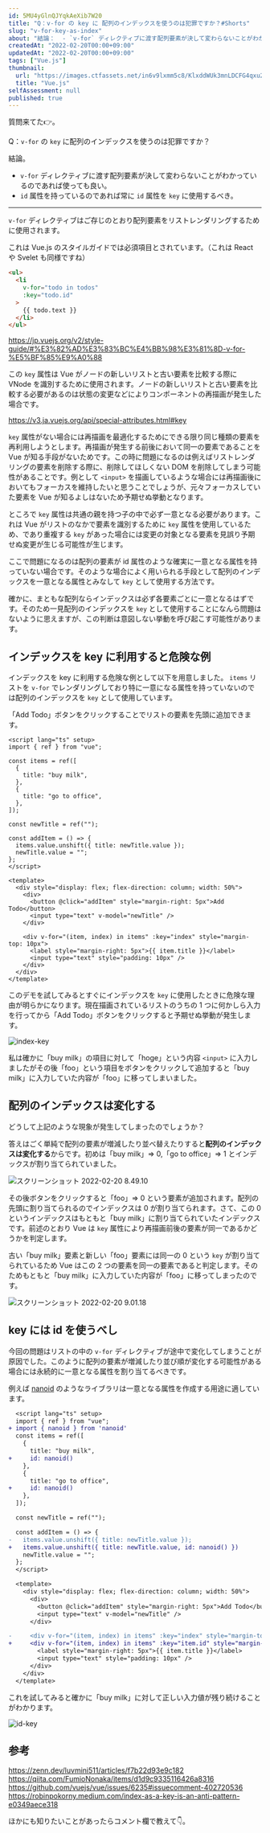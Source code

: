 ```yaml
---
id: 5MU4yGlnQJYqkAeXib7W20
title: "Q：v-for の key に 配列のインデックスを使うのは犯罪ですか？#Shorts"
slug: "v-for-key-as-index"
about: "結論：  - `v-for` ディレクティブに渡す配列要素が決して変わらないことがわかっているのであれば使っても良い。 - `id` 属性を持っているのであれば常に `id` 属性を `key` に使用するべき。"
createdAt: "2022-02-20T00:00+09:00"
updatedAt: "2022-02-20T00:00+09:00"
tags: ["Vue.js"]
thumbnail:
  url: "https://images.ctfassets.net/in6v9lxmm5c8/KlxddWUk3mnLDCFG4qxu2/f36940cc38418e433c2b6be88032e44c/articles_2FuOVZsTkluuNqWfpBJSFq_2Fthumbnail_7D.png"
  title: "Vue.js"
selfAssessment: null
published: true
---
```

質問来てた👉。

Q：`v-for` の `key` に配列のインデックスを使うのは犯罪ですか？

結論。

- `v-for` ディレクティブに渡す配列要素が決して変わらないことがわかっているのであれば使っても良い。
- `id` 属性を持っているのであれば常に `id` 属性を `key` に使用するべき。

---

`v-for` ディレクティブはご存じのとおり配列要素をリストレンダリングするために使用されます。

これは Vue.js のスタイルガイドでは必須項目とされています。（これは React や Svelet も同様ですね）

```html
<ul>
  <li
    v-for="todo in todos"
    :key="todo.id"
  >
    {{ todo.text }}
  </li>
</ul>
```

https://jp.vuejs.org/v2/style-guide/#%E3%82%AD%E3%83%BC%E4%BB%98%E3%81%8D-v-for-%E5%BF%85%E9%A0%88

この `key` 属性は Vue がノードの新しいリストと古い要素を比較する際に VNode を識別するために使用されます。ノードの新しいリストと古い要素を比較する必要があるのは状態の変更などによりコンポーネントの再描画が発生した場合です。

https://v3.ja.vuejs.org/api/special-attributes.html#key

`key` 属性がない場合には再描画を最適化するためにできる限り同じ種類の要素を再利用しようとします。再描画が発生する前後において同一の要素であることを Vue が知る手段がないためです。この時に問題になるのは例えばリストレンダリングの要素を削除する際に、削除してほしくない DOM を削除してしまう可能性があることです。例として `<input>` を描画しているような場合には再描画後においてもフォーカスを維持したいと思うことでしょうが、元々フォーカスしていた要素を Vue が知るよしはないため予期せぬ挙動となります。

ところで `key` 属性は共通の親を持つ子の中で必ず一意となる必要があります。これは Vue がリストのなかで要素を識別するために `key` 属性を使用しているため、であり重複する `key` があった場合には変更の対象となる要素を見誤り予期せぬ変更が生じる可能性が生じます。

ここで問題になるのは配列の要素が id 属性のような確実に一意となる属性を持っていない場合です。そのような場合によく用いられる手段として配列のインデックスを一意となる属性とみなして `key` として使用する方法です。

確かに、まともな配列ならインデックスは必ず各要素ごとに一意となるはずです。そのため一見配列のインデックスを `key` として使用することになんら問題はないように思えますが、この判断は意図しない挙動を呼び起こす可能性があります。

## インデックスを key に利用すると危険な例

インデックスを key に利用する危険な例として以下を用意しました。
`items` リストを `v-for` でレンダリングしており特に一意になる属性を持っていないのでは配列のインデックスを `key` として使用しています。

「Add Todo」ボタンをクリックすることでリストの要素を先頭に追加できます。

```vue
<script lang="ts" setup>
import { ref } from "vue";

const items = ref([
  {
    title: "buy milk",
  },
  {
    title: "go to office",
  },
]);

const newTitle = ref("");

const addItem = () => {
  items.value.unshift({ title: newTitle.value });
  newTitle.value = "";
};
</script>

<template>
  <div style="display: flex; flex-direction: column; width: 50%">
    <div>
      <button @click="addItem" style="margin-right: 5px">Add Todo</button>
      <input type="text" v-model="newTitle" />
    </div>

    <div v-for="(item, index) in items" :key="index" style="margin-top: 10px">
      <label style="margin-right: 5px">{{ item.title }}</label>
      <input type="text" style="padding: 10px" />
    </div>
  </div>
</template>
```

このデモを試してみるとすぐにインデックスを `key` に使用したときに危険な理由が明らかになります。現在描画されているリストのうちの 1 つに何かしら入力を行ってから「Add Todo」ボタンをクリックすると予期せぬ挙動が発生します。

![index-key](//images.ctfassets.net/in6v9lxmm5c8/7MHSj7fhdDHOowsGNdj9rS/9d0b2e7ff41cb8f1d27cc5c84efe1eda/index-key.gif)

私は確かに「buy milk」の項目に対して「hoge」という内容 `<input>` に入力しましたがその後「foo」という項目をボタンをクリックして追加すると「buy milk」に入力していた内容が「foo」に移ってしまいました。

## 配列のインデックスは変化する

どうして上記のような現象が発生してしまったのでしょうか？

答えはごく単純で配列の要素が増減したり並べ替えたりすると**配列のインデックスは変化する**からです。初めは「buy milk」=> 0,「go to office」=> 1 とインデックスが割り当てられていました。

![スクリーンショット 2022-02-20 8.49.10](//images.ctfassets.net/in6v9lxmm5c8/6h3WwYQ6BAjKZ0s6xcYEYq/2e766172e9aa5e614b85a4e47683b915/____________________________2022-02-20_8.49.10.png)

その後ボタンをクリックすると「foo」=> 0 という要素が追加されます。配列の先頭に割り当てられるのでインデックスは 0 が割り当てられます。さて、この 0 というインデックスはもともと「buy milk」に割り当てられていたインデックスです。前述のとおり Vue は `key` 属性により再描画前後の要素が同一であるかどうかを判定します。

古い「buy milk」要素と新しい「foo」要素には同一の 0 という `key` が割り当てられているため Vue はこの 2 つの要素を同一の要素であると判定します。そのためもともと「buy milk」に入力していた内容が「foo」に移ってしまったのです。

![スクリーンショット 2022-02-20 9.01.18](//images.ctfassets.net/in6v9lxmm5c8/1IoAZtDBYvgu8RP0AZzI5F/54a6ddb26f3e4953907078a23625755a/____________________________2022-02-20_9.01.18.png)

## key には id を使うべし

今回の問題はリストの中の `v-for` ディレクティブが途中で変化してしまうことが原因でした。このように配列の要素が増減したり並び順が変化する可能性がある場合には永続的に一意となる属性を割り当てるべきです。

例えば [nanoid](https://github.com/ai/nanoid/) のようなライブラリは一意となる属性を作成する用途に適しています。

```diff
  <script lang="ts" setup>
  import { ref } from "vue";
+ import { nanoid } from 'nanoid'  
  const items = ref([
    {
      title: "buy milk",
+     id: nanoid() 
    },
    {
      title: "go to office",
+     id: nanoid() 
    },
  ]);

  const newTitle = ref("");

  const addItem = () => {
-   items.value.unshift({ title: newTitle.value });
+   items.value.unshift({ title: newTitle.value, id: nanoid() })
    newTitle.value = "";
  };
  </script>

  <template>
    <div style="display: flex; flex-direction: column; width: 50%">
      <div>
        <button @click="addItem" style="margin-right: 5px">Add Todo</button>
        <input type="text" v-model="newTitle" />
      </div>

-     <div v-for="(item, index) in items" :key="index" style="margin-top: 10px">
+     <div v-for="(item, index) in items" :key="item.id" style="margin-top: 10px">
        <label style="margin-right: 5px">{{ item.title }}</label>
        <input type="text" style="padding: 10px" />
      </div>
    </div>
  </template>
 ```

 これを試してみると確かに「buy milk」に対して正しい入力値が残り続けることがわかります。

 ![id-key](//images.ctfassets.net/in6v9lxmm5c8/2qNJ4X3xX2bjzyoM6GGNhb/8c006c8290c2f19e19f737272884c031/id-key.gif)

## 参考

https://zenn.dev/luvmini511/articles/f7b22d93e9c182
https://qiita.com/FumioNonaka/items/d1d9c9335116426a8316
https://github.com/vuejs/vue/issues/6235#issuecomment-402720536
https://robinpokorny.medium.com/index-as-a-key-is-an-anti-pattern-e0349aece318

ほかにも知りたいことがあったらコメント欄で教えて👇。
